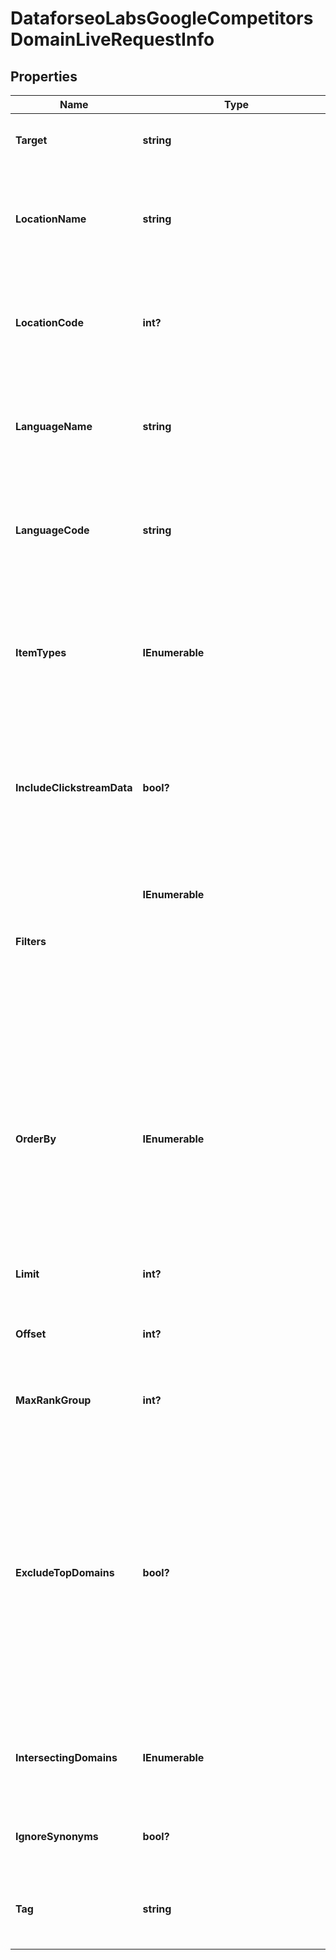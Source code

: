 # DataforseoLabsGoogleCompetitorsDomainLiveRequestInfo


## Properties

| Name | Type | Description | Notes |
|------------ | ------------- | ------------- | -------------|
**Target** | **string** | domain<br>required field<br>the domain name of the target website<br>the domain should be specified without https:// and www. |[optional]|
**LocationName** | **string** | full name of the location<br>required field if you don’t specify location_code<br>Note: it is required to specify either location_name or location_code<br>you can receive the list of available locations with their location_name by making a separate request to the<br>https://api.dataforseo.com/v3/dataforseo_labs/locations_and_languages<br>example:<br>United Kingdom |[optional]|
**LocationCode** | **int?** | location code<br>required field if you don’t specify location_name<br>Note: it is required to specify either location_name or location_code<br>you can receive the list of available locations with their location_code by making a separate request to the<br>https://api.dataforseo.com/v3/dataforseo_labs/locations_and_languages<br>example:<br>2840 |[optional]|
**LanguageName** | **string** | full name of the language<br>required field if you don’t specify language_code<br>Note: it is required to specify either language_name or language_code<br>you can receive the list of available languages with their language_name by making a separate request to the<br>https://api.dataforseo.com/v3/dataforseo_labs/locations_and_languages<br>example:<br>English |[optional]|
**LanguageCode** | **string** | language code<br>required field if you don’t specify language_name<br>Note: it is required to specify either language_name or language_code<br>you can receive the list of available languages with their language_code by making a separate request to the<br>https://api.dataforseo.com/v3/dataforseo_labs/locations_and_languages<br>example:<br>en |[optional]|
**ItemTypes** | **IEnumerable<string>** | display results by item type<br>optional field<br>indicates the type of search results included in the response<br>Note: if the item_types array contains item types that are different from organic, the results will be ordered by the first item type in the array; you will not be able to sort and filter results by the types of search results not included in the response;<br>possible values:<br>['organic', 'paid', 'featured_snippet', 'local_pack']<br>default value:<br>['organic', 'paid'] |[optional]|
**IncludeClickstreamData** | **bool?** | include or exclude data from clickstream-based metrics in the result<br>optional field<br>if the parameter is set to true, you will receive clickstream_etv, clickstream_gender_distribution, and clickstream_age_distribution fields with clickstream data in the response<br>default value: false<br>with this parameter enabled, you will be charged double the price for the request<br>learn more about how clickstream-based metrics are calculated in this help center article |[optional]|
**Filters** | **IEnumerable<object>** | array of results filtering parameters<br>optional field<br>you can add several filters at once (8 filters maximum)<br>you should set a logical operator and, or between the conditions<br>the following operators are supported:<br>regex, not_regex, <, <=, >, >=, =, <>, in, not_in<br>example:<br>['metrics.organic.count','>',50]<br>[[['metrics.organic.count','>=',50],'and',['metrics.organic.pos_1','in',[1,5]]],<br>'or',<br>['metrics.organic.etv','>=','100']]<br>for more information about filters, please refer to Dataforseo Labs – Filters or this help center guide |[optional]|
**OrderBy** | **IEnumerable<string>** | results sorting rules<br>optional field<br>you can use the same values as in the filters array to sort the results<br>possible sorting types:<br>asc – results will be sorted in the ascending order<br>desc – results will be sorted in the descending order<br>you should use a comma to specify a sorting type<br>example:<br>['metrics.paid.etv,asc']<br>Note: you can set no more than three sorting rules in a single request<br>you should use a comma to separate several sorting rules<br>example:<br>['metrics.organic.etv,desc','metrics.paid.count,asc']<br>default rule:<br>['metrics.organic.count,desc']<br>Note: if the item_types array contains item types that are different from organic, the results will be ordered by the first item type in the array |[optional]|
**Limit** | **int?** | the maximum number of returned domains<br>optional field<br>default value: 100<br>maximum value: 1000 |[optional]|
**Offset** | **int?** | offset in the results array of returned domains<br>optional field<br>default value: 0<br>if you specify the 10 value, the first ten keywords in the results array will be omitted and the data will be provided for the successive keywords |[optional]|
**MaxRankGroup** | **int?** | maximum rank up to which competitors will be considered<br>optional field<br>default value: 100<br>if you specify 10 here, we will extract competitors from the top 10 Google search results only |[optional]|
**ExcludeTopDomains** | **bool?** | indicates whether to exclude world’s largest websites<br>optional field<br>default value: false<br>set to true if you want to get highly-relevant competitors excluding the websites listed below:<br>wikipedia.org<br>pinterest.com<br>amazon.com<br>google.com<br>facebook.com<br>wordpress.com<br>medium.com<br>quora.com<br>reddit.com<br>youtube.com<br>ebay.com<br>uol.com.br<br>instagram.com<br>olx.com<br>twitter.com<br>linkedin.com<br>slideshare.net |[optional]|
**IntersectingDomains** | **IEnumerable<string>** | additional domains for improving results accuracy<br>optional field<br>to improve the accuracy of the result, you can specify domains that are known to intersect with the target in SERPs;<br>if you use this array, metrics in the result will be based on SERPs where both target website and intersecting_domains appear;<br>Note: you can specify up to 20 domains in this array |[optional]|
**IgnoreSynonyms** | **bool?** | ignore highly similar keywords<br>optional field<br>if set to true, only core keywords will be returned, all highly similar keywords will be excluded;<br>default value: false |[optional]|
**Tag** | **string** | user-defined task identifier<br>optional field<br>the character limit is 255<br>you can use this parameter to identify the task and match it with the result<br>you will find the specified tag value in the data object of the response |[optional]|